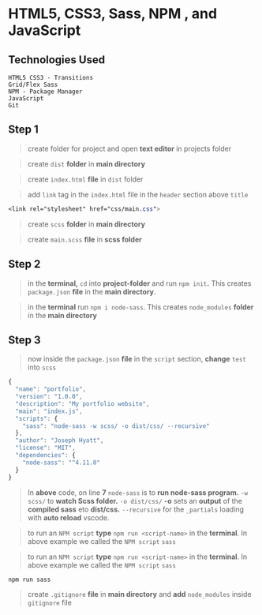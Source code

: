 # HTML5, CSS3, Sass, NPM , and JavaScript

## **Technologies Used**

```text
HTML5 CSS3 - Transitions
Grid/Flex Sass 
NPM - Package Manager 
JavaScript 
Git
```

## Step 1

> create folder for project and open **text editor** in projects folder

> create `dist` **folder** in **main directory**

> create `index.html` **file** in `dist` folder

> add `link` tag in the `index.html` file in the `header` section above `title`

```css
<link rel="stylesheet" href="css/main.css">
```

> create `scss` **folder** in **main directory**

> create `main.scss` **file** in **scss folder**

## **Step 2**

> in the **terminal,** `cd` into **project-folder** and run `npm init`**.**  This creates `package.json` **file** in the **main directory**.

> in the **terminal** run `npm i node-sass`. This creates `node_modules` **folder** in the **main directory**

## **Step 3**

> now inside the `package.json` **file** in the `script` section, **change** `test` into `scss`

```javascript
{
  "name": "portfolio",
  "version": "1.0.0",
  "description": "My portfolio website",
  "main": "index.js",
  "scripts": {
    "sass": "node-sass -w scss/ -o dist/css/ --recursive"
  },
  "author": "Joseph Hyatt",
  "license": "MIT",
  "dependencies": {
    "node-sass": "^4.11.0"
  }
}
```

> In **above** code, on line **7** `node-sass` is to **run node-sass program.** `-w scss/`  to **watch Scss folder.** `-o dist/css/` **-o** sets an **output** of the **compiled sass** eto **dist/css.** `--recursive` for the `_partials` loading with **auto reload** vscode.

> to run an `NPM script` **type** `npm run <script-name>` in the **terminal**. In above example we called the `NPM script` `sass`

> to run an `NPM script` **type** `npm run <script-name>` in the **terminal**. In above example we called the `NPM script` `sass`

```text
npm run sass
```

> create `.gitignore` **file** in **main directory** and **add** `node_modules` inside `gitignore` file

